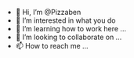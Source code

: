 - 👋 Hi, I’m @Pizzaben
- 👀 I’m interested in what you do
- 🌱 I’m learning how to work here ...
- 💞️ I’m looking to collaborate on ...
- 📫 How to reach me ...

<!---
Pizzaben/Pizzaben is a ✨ special ✨ repository because its `README.md` (this file) appears on your GitHub profile.
You can click the Preview link to take a look at your changes.
--->
